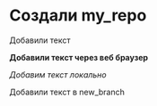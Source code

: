 ﻿# Cоздали my_repo

Добавили текст 

**Добавили текст через веб браузер**


*Добавим текст локально*


Добавили текст в new_branch
